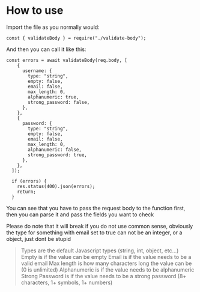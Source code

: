 # How to use

Import the file as you normally would:

```
const { validateBody } = require("./validate-body");
```

And then you can call it like this:

```
const errors = await validateBody(req.body, [
    {
      username: {
        type: "string",
        empty: false,
        email: false,
        max_length: 0,
        alphanumeric: true,
        strong_password: false,
      },
    },
    {
      password: {
        type: "string",
        empty: false,
        email: false,
        max_length: 0,
        alphanumeric: false,
        strong_password: true,
      },
    },
  ]);

  if (errors) {
    res.status(400).json(errors);
    return;
  }
```

You can see that you have to pass the request body to the function first, then you can parse it and pass the fields you want to check

Please do note that it will break if you do not use common sense, obviously the type for something with email set to true can not be an integer, or a object, just dont be stupid



> Types are the default Javascript types (string, int, object, etc...)
> Empty is if the value can be empty
> Email is if the value needs to be a valid email
> Max length is how many characters long the value can be (0 is unlimited)
> Alphanumeric is if the value needs to be alphanumeric
> Strong Password is if the value needs to be a strong password (8+ characters, 1+ symbols, 1+ numbers)